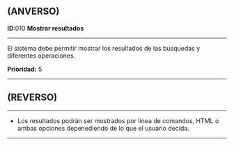 ## (ANVERSO)
**ID**:010 **Mostrar resultados**

----

El sistema debe permitir mostrar los resultados de las busquedas y diferentes operaciones.

**Prioridad:** 5

----

## (REVERSO)

----

* Los resultados podrán ser mostrados por linea de comandos, HTML o ambas opciones depenediendo de lo que el usuario decida.

----